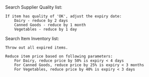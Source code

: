 Search Supplier Quality list:

    If item has quality of 'OK', adjust the expiry date:
        Dairy - reduce by 2 days
        Canned Goods - reduce by 1 month
        Vegetables - reduce by 1 day

Search Item Inventory list:

    Throw out all expired items.

    Reduce item price based on following parameters:
        For Dairy, reduce price by 50% is expiry < 4 days
        For Canned Goods, reduce price by 25% is expiry < 3 months
        For Vegetables, reduce price by 40% is expiry < 3 days

<!-- 1.  Search current inventory list
    a. Check expiration dates

2.  Search supplier quality list
    a. Check item quality

    
    a.  Divide list into categories
        1.  Dairy
        2.  Canned Goods
        3.  Vegetables
    b.  Check quality level of items
        1.  If OK, reduce Dairy by 2 days, Canned Goods by 1 month, and Vegetables by 1 day
    c.  Check expiration date
        1.  If Expired, item must be removed
        2.  If Not Expired...
        2.  Items expiring in less than 4 days
        3.  Items expiring 

2.  Search Supplier Quality list 

 -->